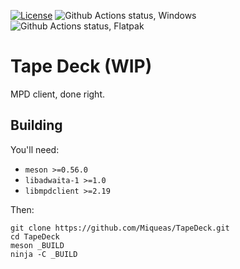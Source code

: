 [![License][LicenseBadge]][LicenseURL]
![Github Actions status, Windows][WinBuildBadge]
![Github Actions status, Flatpak][FlatpakBuildBadge]

# Tape Deck (WIP)

MPD client, done right.

## Building

You'll need:

 * `meson >=0.56.0`
 * `libadwaita-1 >=1.0`
 * `libmpdclient >=2.19`

Then:

```
git clone https://github.com/Miqueas/TapeDeck.git
cd TapeDeck
meson _BUILD
ninja -C _BUILD
```

[LicenseBadge]: https://img.shields.io/github/license/Miqueas/TapeDeck?label=License
[LicenseURL]: https://opensource.org/licenses/Zlib
[WinBuildBadge]: https://img.shields.io/github/workflow/status/Miqueas/TapeDeck/Windows?label=Build&logo=windows
[FlatpakBuildBadge]: https://img.shields.io/github/workflow/status/Miqueas/TapeDeck/Flatpak?label=Build&logo=linux&logoColor=white
